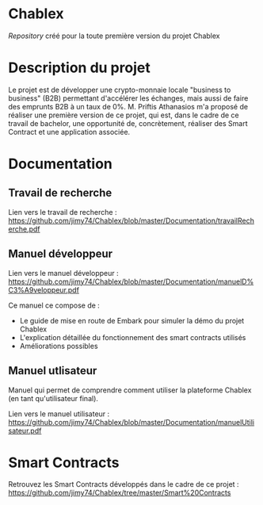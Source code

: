 # Chablex
*Repository* créé pour la toute première version du projet Chablex

<h1>Description du projet</h1>

Le projet est de développer une crypto-monnaie locale "business to business" (B2B) permettant d'accélérer les échanges, mais aussi de faire des emprunts B2B à un taux de 0%.
M. Priftis Athanasios m'a proposé de réaliser une première version de ce projet, qui est, dans le cadre de ce travail de bachelor, une opportunité de, concrètement, réaliser des Smart Contract et une application associée.


<h1>Documentation</h1>

<h2>Travail de recherche</h2>

Lien vers le travail de recherche :
https://github.com/jimy74/Chablex/blob/master/Documentation/travailRecherche.pdf

<h2>Manuel développeur</h2>

Lien vers le manuel développeur : 
https://github.com/jimy74/Chablex/blob/master/Documentation/manuelD%C3%A9veloppeur.pdf

Ce manuel ce compose de :

- Le guide de mise en route de Embark pour simuler la démo du projet Chablex
- L'explication détaillée du fonctionnement des smart contracts utilisés
- Améliorations possibles 

<h2>Manuel utlisateur</h2>

Manuel qui permet de comprendre comment utiliser la plateforme Chablex (en tant qu'utilisateur final).

Lien vers le manuel utilisateur : 
https://github.com/jimy74/Chablex/blob/master/Documentation/manuelUtilisateur.pdf

<h1>Smart Contracts</h1>

Retrouvez les Smart Contracts développés dans le cadre de ce projet : 
https://github.com/jimy74/Chablex/tree/master/Smart%20Contracts
